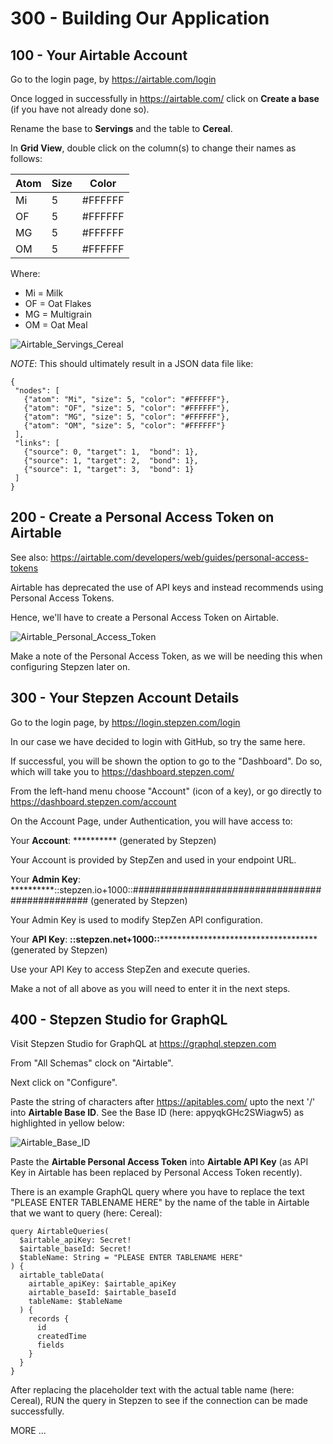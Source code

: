 # 300 - Building Our Application

## 100 - Your Airtable Account

Go to the login page, by https://airtable.com/login

Once logged in successfully in https://airtable.com/ click on **Create a base** (if you have not already done so).

Rename the base to **Servings** and the table to **Cereal**.

In **Grid View**, double click on the column(s) to change their names as follows:

| Atom | Size | Color |
| -- | -- | -- |
| Mi | 5 | #FFFFFF |
| OF | 5 | #FFFFFF |
| MG | 5 | #FFFFFF |
| OM | 5 | #FFFFFF |

Where:
- Mi = Milk
- OF = Oat Flakes
- MG = Multigrain
- OM = Oat Meal

![Airtable_Servings_Cereal](https://user-images.githubusercontent.com/1499433/229313861-3187b803-9912-4607-9eb2-ac0502c53a6a.png)

*NOTE*: This should ultimately result in a JSON data file like:
 
 ```
 {
  "nodes": [
    {"atom": "Mi", "size": 5, "color": "#FFFFFF"},
    {"atom": "OF", "size": 5, "color": "#FFFFFF"},
    {"atom": "MG", "size": 5, "color": "#FFFFFF"},
    {"atom": "OM", "size": 5, "color": "#FFFFFF"}
  ],
  "links": [
    {"source": 0, "target": 1,  "bond": 1},
    {"source": 1, "target": 2,  "bond": 1},
    {"source": 1, "target": 3,  "bond": 1}
  ]
}
 ```

## 200 - Create a Personal Access Token on Airtable

See also: https://airtable.com/developers/web/guides/personal-access-tokens

Airtable has deprecated the use of API keys and instead recommends using Personal Access Tokens.

Hence, we'll have to create a Personal Access Token on Airtable.

![Airtable_Personal_Access_Token](https://user-images.githubusercontent.com/1499433/229314495-1d577727-55d7-4557-a7e7-308100876559.png)

Make a note of the Personal Access Token, as we will be needing this when configuring Stepzen later on.

## 300 - Your Stepzen Account Details

Go to the login page, by https://login.stepzen.com/login

In our case we have decided to login with GitHub, so try the same here.

If successful, you will be shown the option to go to the "Dashboard". Do so, which will take you to https://dashboard.stepzen.com/ 

From the left-hand menu choose "Account" (icon of a key), or go directly to https://dashboard.stepzen.com/account

On the Account Page, under Authentication, you will have access to:


Your **Account**: ********** (generated by Stepzen)

Your Account is provided by StepZen and used in your endpoint URL.


Your **Admin Key**: **********::stepzen.io+1000::################################################ (generated by Stepzen)

Your Admin Key is used to modify StepZen API configuration.


Your **API Key**: **********::stepzen.net+1000::********************************************** (generated by Stepzen)

Use your API Key to access StepZen and execute queries.

Make a not of all above as you will need to enter it in the next steps.

## 400 - Stepzen Studio for GraphQL

Visit Stepzen Studio for GraphQL at https://graphql.stepzen.com

From "All Schemas" clock on "Airtable". 

Next click on "Configure".

Paste the string of characters after https://apitables.com/ upto the next '/' into **Airtable Base ID**. See the Base ID (here: appyqkGHc2SWiagw5) as highlighted in yellow below:

![Airtable_Base_ID](https://user-images.githubusercontent.com/1499433/229315746-22926969-13d4-4d5a-992d-15b12b4b38ea.png)

Paste the **Airtable Personal Access Token** into **Airtable API Key** (as API Key in Airtable has been replaced by Personal Access Token recently).

There is an example GraphQL query where you have to replace the text "PLEASE ENTER TABLENAME HERE" by the name of the table in Airtable that we want to query (here: Cereal):

```
query AirtableQueries(
  $airtable_apiKey: Secret!
  $airtable_baseId: Secret!
  $tableName: String = "PLEASE ENTER TABLENAME HERE"
) {
  airtable_tableData(
    airtable_apiKey: $airtable_apiKey
    airtable_baseId: $airtable_baseId
    tableName: $tableName
  ) {
    records {
      id
      createdTime
      fields
    }
  }
}
```

After replacing the placeholder text with the actual table name (here: Cereal), RUN the query in Stepzen to see if the connection can be made successfully.

MORE ...
